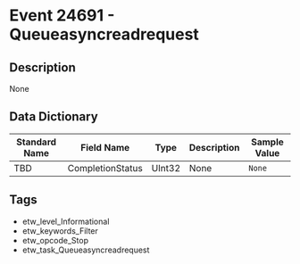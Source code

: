 # Event 24691 - Queueasyncreadrequest

## Description
None

## Data Dictionary
|Standard Name|Field Name|Type|Description|Sample Value|
|---|---|---|---|---|
|TBD|CompletionStatus|UInt32|None|`None`|

## Tags
* etw_level_Informational
* etw_keywords_Filter
* etw_opcode_Stop
* etw_task_Queueasyncreadrequest